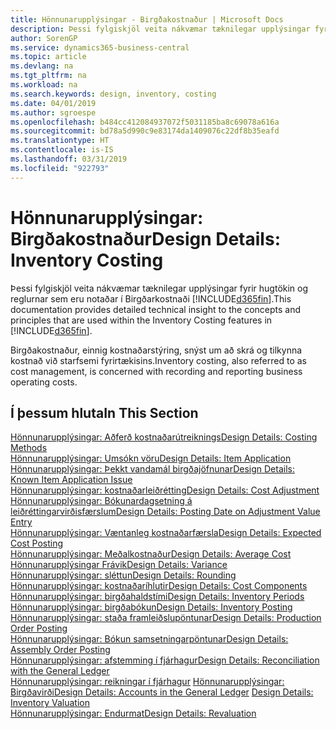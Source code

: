 ```yaml
---
title: Hönnunarupplýsingar - Birgðakostnaður | Microsoft Docs
description: Þessi fylgiskjöl veita nákvæmar tæknilegar upplýsingar fyrir hugtökin og reglurnar sem eru notaðar í Birgðarkostnaði  í Business Central.
author: SorenGP
ms.service: dynamics365-business-central
ms.topic: article
ms.devlang: na
ms.tgt_pltfrm: na
ms.workload: na
ms.search.keywords: design, inventory, costing
ms.date: 04/01/2019
ms.author: sgroespe
ms.openlocfilehash: b484cc412084937072f5031185ba8c69078a616a
ms.sourcegitcommit: bd78a5d990c9e83174da1409076c22df8b35eafd
ms.translationtype: HT
ms.contentlocale: is-IS
ms.lasthandoff: 03/31/2019
ms.locfileid: "922793"
---
```

# <a name="design-details-inventory-costing"></a><span data-ttu-id="8f27e-103">Hönnunarupplýsingar: Birgðakostnaður</span><span class="sxs-lookup"><span data-stu-id="8f27e-103">Design Details: Inventory Costing</span></span>
<span data-ttu-id="8f27e-104">Þessi fylgiskjöl veita nákvæmar tæknilegar upplýsingar fyrir hugtökin og reglurnar sem eru notaðar í Birgðarkostnaði [!INCLUDE[d365fin](includes/d365fin_md.md)].</span><span class="sxs-lookup"><span data-stu-id="8f27e-104">This documentation provides detailed technical insight to the concepts and principles that are used within the Inventory Costing features in [!INCLUDE[d365fin](includes/d365fin_md.md)].</span></span>  

<span data-ttu-id="8f27e-105">Birgðakostnaður, einnig kostnaðarstýring, snýst um að skrá og tilkynna kostnað við starfsemi fyrirtækisins.</span><span class="sxs-lookup"><span data-stu-id="8f27e-105">Inventory costing, also referred to as cost management, is concerned with recording and reporting business operating costs.</span></span>  

## <a name="in-this-section"></a><span data-ttu-id="8f27e-106">Í þessum hluta</span><span class="sxs-lookup"><span data-stu-id="8f27e-106">In This Section</span></span>  
[<span data-ttu-id="8f27e-107">Hönnunarupplýsingar: Aðferð kostnaðarútreiknings</span><span class="sxs-lookup"><span data-stu-id="8f27e-107">Design Details: Costing Methods</span></span>](design-details-costing-methods.md)  
[<span data-ttu-id="8f27e-108">Hönnunarupplýsingar: Umsókn vöru</span><span class="sxs-lookup"><span data-stu-id="8f27e-108">Design Details: Item Application</span></span>](design-details-item-application.md)  
[<span data-ttu-id="8f27e-109">Hönnunarupplýsingar: Þekkt vandamál birgðajöfnunar</span><span class="sxs-lookup"><span data-stu-id="8f27e-109">Design Details: Known Item Application Issue</span></span>](design-details-inventory-zero-level-open-item-ledger-entries.md)  
[<span data-ttu-id="8f27e-110">Hönnunarupplýsingar: kostnaðarleiðrétting</span><span class="sxs-lookup"><span data-stu-id="8f27e-110">Design Details: Cost Adjustment</span></span>](design-details-cost-adjustment.md)  
[<span data-ttu-id="8f27e-111">Hönnunarupplýsingar: Bókunardagsetning á leiðréttingarvirðisfærslum</span><span class="sxs-lookup"><span data-stu-id="8f27e-111">Design Details: Posting Date on Adjustment Value Entry</span></span>](design-details-inventory-adjustment-value-entry-posting-date.md)  
[<span data-ttu-id="8f27e-112">Hönnunarupplýsingar: Væntanleg kostnaðarfærsla</span><span class="sxs-lookup"><span data-stu-id="8f27e-112">Design Details: Expected Cost Posting</span></span>](design-details-expected-cost-posting.md)  
[<span data-ttu-id="8f27e-113">Hönnunarupplýsingar: Meðalkostnaður</span><span class="sxs-lookup"><span data-stu-id="8f27e-113">Design Details: Average Cost</span></span>](design-details-average-cost.md)  
[<span data-ttu-id="8f27e-114">Hönnunarupplýsingar Frávik</span><span class="sxs-lookup"><span data-stu-id="8f27e-114">Design Details: Variance</span></span>](design-details-variance.md)  
[<span data-ttu-id="8f27e-115">Hönnunarupplýsingar: sléttun</span><span class="sxs-lookup"><span data-stu-id="8f27e-115">Design Details: Rounding</span></span>](design-details-rounding.md)  
[<span data-ttu-id="8f27e-116">Hönnunarupplýsingar: kostnaðaríhlutir</span><span class="sxs-lookup"><span data-stu-id="8f27e-116">Design Details: Cost Components</span></span>](design-details-cost-components.md)  
[<span data-ttu-id="8f27e-117">Hönnunarupplýsingar: birgðahaldstími</span><span class="sxs-lookup"><span data-stu-id="8f27e-117">Design Details: Inventory Periods</span></span>](design-details-inventory-periods.md)  
[<span data-ttu-id="8f27e-118">Hönnunarupplýsingar: birgðabókun</span><span class="sxs-lookup"><span data-stu-id="8f27e-118">Design Details: Inventory Posting</span></span>](design-details-inventory-posting.md)  
[<span data-ttu-id="8f27e-119">Hönnunarupplýsingar: staða framleiðslupöntunar</span><span class="sxs-lookup"><span data-stu-id="8f27e-119">Design Details: Production Order Posting</span></span>](design-details-production-order-posting.md)  
[<span data-ttu-id="8f27e-120">Hönnunarupplýsingar: Bókun samsetningarpöntunar</span><span class="sxs-lookup"><span data-stu-id="8f27e-120">Design Details: Assembly Order Posting</span></span>](design-details-assembly-order-posting.md)  
[<span data-ttu-id="8f27e-121">Hönnunarupplýsingar: afstemming í fjárhagur</span><span class="sxs-lookup"><span data-stu-id="8f27e-121">Design Details: Reconciliation with the General Ledger</span></span>](design-details-reconciliation-with-the-general-ledger.md)  
<span data-ttu-id="8f27e-122">[Hönnunarupplýsingar: reikningar í fjárhagur](design-details-accounts-in-the-general-ledger.md)
[Hönnunarupplýsingar: Birgðavirði](design-details-inventory-valuation.md)</span><span class="sxs-lookup"><span data-stu-id="8f27e-122">[Design Details: Accounts in the General Ledger](design-details-accounts-in-the-general-ledger.md)
[Design Details: Inventory Valuation](design-details-inventory-valuation.md)</span></span>  
[<span data-ttu-id="8f27e-123">Hönnunarupplýsingar: Endurmat</span><span class="sxs-lookup"><span data-stu-id="8f27e-123">Design Details: Revaluation</span></span>](design-details-revaluation.md)

